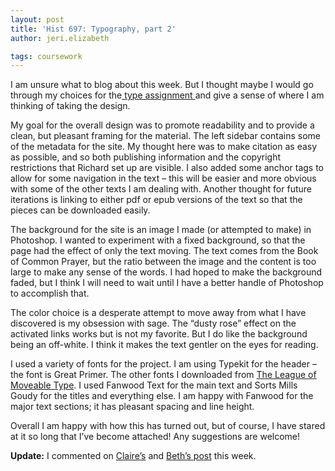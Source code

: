 ```yaml
---
layout: post
title: 'Hist 697: Typography, part 2'
author: jeri.elizabeth

tags: coursework
---
```

I am unsure what to blog about this week. But I thought maybe I would go through my choices for the[ type assignment ][1]and give a sense of where I am thinking of taking the design.

My goal for the overall design was to promote readability and to provide a clean, but pleasant framing for the material. The left sidebar contains some of the metadata for the site. My thought here was to make citation as easy as possible, and so both publishing information and the copyright restrictions that Richard set up are visible. I also added some anchor tags to allow for some navigation in the text &#8211; this will be easier and more obvious with some of the other texts I am dealing with. Another thought for future iterations is linking to either pdf or epub versions of the text so that the pieces can be downloaded easily.

The background for the site is an image I made (or attempted to make) in Photoshop. I wanted to experiment with a fixed background, so that the page had the effect of only the text moving. The text comes from the Book of Common Prayer, but the ratio between the image and the content is too large to make any sense of the words. I had hoped to make the background faded, but I think I will need to wait until I have a better handle of Photoshop to accomplish that.

The color choice is a desperate attempt to move away from what I have discovered is my obsession with sage. The &#8220;dusty rose&#8221; effect on the activated links works but is not my favorite. But I do like the background being an off-white. I think it makes the text gentler on the eyes for reading.

I used a variety of fonts for the project. I am using Typekit for the header &#8211; the font is Great Primer. The other fonts I downloaded from [The League of Moveable Type][2]. I used Fanwood Text for the main text and Sorts Mills Goudy for the titles and everything else. I am happy with Fanwood for the major text sections; it has pleasant spacing and line height.

Overall I am happy with how this has turned out, but of course, I have stared at it so long that I&#8217;ve become attached! Any suggestions are welcome!

**Update:** I commented on [Claire&#8217;s][3] and [Beth&#8217;s post][4] this week.

&nbsp;

 [1]: http://jeriwieringa.com/portfolio/type.html
 [2]: http://www.theleagueofmoveabletype.com/
 [3]: http://www.historiclove.com/wordpress/2012/02/19/hist-697-font-face/
 [4]: http://objectfiles.wordpress.com/2012/02/19/type-assignment-trial-and-error/
